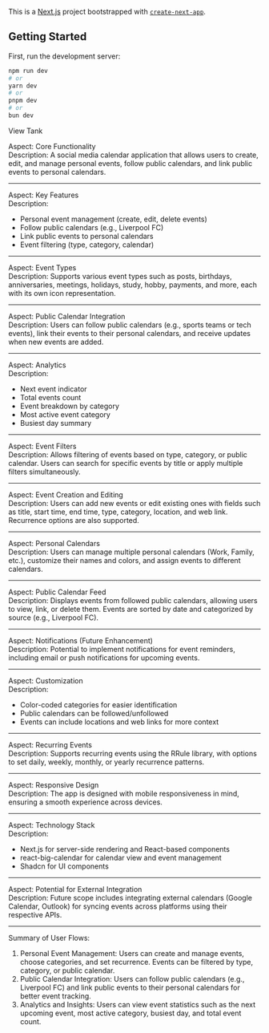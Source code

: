 This is a [Next.js](https://nextjs.org) project bootstrapped with [`create-next-app`](https://nextjs.org/docs/app/api-reference/cli/create-next-app).

## Getting Started

First, run the development server:

```bash
npm run dev
# or
yarn dev
# or
pnpm dev
# or
bun dev
```

View Tank

Aspect: Core Functionality  
Description: A social media calendar application that allows users to create, edit, and manage personal events, follow public calendars, and link public events to personal calendars.

---

Aspect: Key Features  
Description:
- Personal event management (create, edit, delete events)  
- Follow public calendars (e.g., Liverpool FC)  
- Link public events to personal calendars  
- Event filtering (type, category, calendar)  

---

Aspect: Event Types  
Description: Supports various event types such as posts, birthdays, anniversaries, meetings, holidays, study, hobby, payments, and more, each with its own icon representation.

---

Aspect: Public Calendar Integration  
Description: Users can follow public calendars (e.g., sports teams or tech events), link their events to their personal calendars, and receive updates when new events are added.

---

Aspect: Analytics  
Description:
- Next event indicator  
- Total events count  
- Event breakdown by category  
- Most active event category  
- Busiest day summary  

---

Aspect: Event Filters  
Description: Allows filtering of events based on type, category, or public calendar. Users can search for specific events by title or apply multiple filters simultaneously.

---

Aspect: Event Creation and Editing  
Description: Users can add new events or edit existing ones with fields such as title, start time, end time, type, category, location, and web link. Recurrence options are also supported.

---

Aspect: Personal Calendars  
Description: Users can manage multiple personal calendars (Work, Family, etc.), customize their names and colors, and assign events to different calendars.

---

Aspect: Public Calendar Feed  
Description: Displays events from followed public calendars, allowing users to view, link, or delete them. Events are sorted by date and categorized by source (e.g., Liverpool FC).

---

Aspect: Notifications (Future Enhancement)  
Description: Potential to implement notifications for event reminders, including email or push notifications for upcoming events.

---

Aspect: Customization  
Description:
- Color-coded categories for easier identification  
- Public calendars can be followed/unfollowed  
- Events can include locations and web links for more context  

---

Aspect: Recurring Events  
Description: Supports recurring events using the RRule library, with options to set daily, weekly, monthly, or yearly recurrence patterns.

---

Aspect: Responsive Design  
Description: The app is designed with mobile responsiveness in mind, ensuring a smooth experience across devices.

---

Aspect: Technology Stack  
Description:
- Next.js for server-side rendering and React-based components  
- react-big-calendar for calendar view and event management  
- Shadcn for UI components  

---

Aspect: Potential for External Integration  
Description: Future scope includes integrating external calendars (Google Calendar, Outlook) for syncing events across platforms using their respective APIs.

---

Summary of User Flows:
1. Personal Event Management: Users can create and manage events, choose categories, and set recurrence. Events can be filtered by type, category, or public calendar.
2. Public Calendar Integration: Users can follow public calendars (e.g., Liverpool FC) and link public events to their personal calendars for better event tracking.
3. Analytics and Insights: Users can view event statistics such as the next upcoming event, most active category, busiest day, and total event count.
